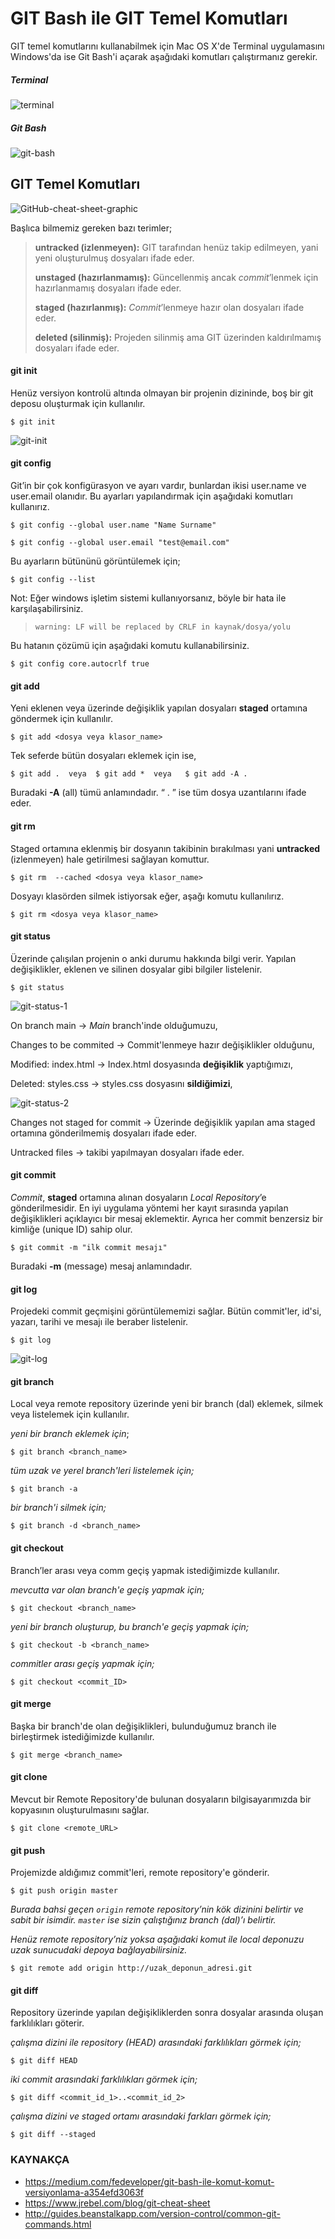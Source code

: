 # GIT Bash ile GIT Temel Komutları

GIT temel komutlarını kullanabilmek için Mac OS X'de Terminal uygulamasını Windows'da ise Git Bash'i açarak aşağıdaki komutları çalıştırmanız gerekir.

##### Terminal

![terminal](figures/1-terminal.jpeg)




##### Git Bash

![git-bash](figures/2-git-bash.png)





## GIT Temel Komutları

![GitHub-cheat-sheet-graphic](figures/3-GitHub-cheat-sheet-graphic.jpg)



Başlıca bilmemiz gereken bazı terimler;

> **untracked (izlenmeyen):** GIT tarafından henüz takip edilmeyen, yani yeni oluşturulmuş dosyaları ifade eder.
>
> **unstaged (hazırlanmamış):** Güncellenmiş ancak *commit*’lenmek için hazırlanmamış dosyaları ifade eder.
>
> **staged (hazırlanmış):** *Commit*’lenmeye hazır olan dosyaları ifade eder.
>
> **deleted (silinmiş):** Projeden silinmiş ama GIT üzerinden kaldırılmamış dosyaları ifade eder.



#### git init

Henüz versiyon kontrolü altında olmayan bir projenin dizininde, boş bir git deposu oluşturmak için kullanılır. 

```
$ git init
```

![git-init](figures/4-git-init.png)



#### git config

Git’in bir çok konfigürasyon ve ayarı vardır, bunlardan ikisi user.name ve user.email olanıdır. Bu ayarları yapılandırmak için aşağıdaki komutları kullanırız.

```
$ git config --global user.name "Name Surname"
```

```
$ git config --global user.email "test@email.com"
```

Bu ayarların bütününü görüntülemek için;

```
$ git config --list
```



Not:  Eğer windows işletim sistemi kullanıyorsanız, böyle bir hata ile karşılaşabilirsiniz. 

> ```
> warning: LF will be replaced by CRLF in kaynak/dosya/yolu
> ```

Bu hatanın çözümü için aşağıdaki komutu kullanabilirsiniz.

```
$ git config core.autocrlf true
```



#### git add

Yeni eklenen veya üzerinde değişiklik yapılan dosyaları **staged** ortamına göndermek için kullanılır.

```
$ git add <dosya veya klasor_name>
```

Tek seferde bütün dosyaları eklemek için ise,

```
$ git add .  veya  $ git add *  veya   $ git add -A .
```

Buradaki **-A** (all) tümü anlamındadır. “ . ” ise tüm dosya uzantılarını ifade eder. 



#### git rm

Staged ortamına eklenmiş bir dosyanın takibinin bırakılması yani **untracked** (izlenmeyen) hale getirilmesi sağlayan komuttur.

```
$ git rm  --cached <dosya veya klasor_name>
```

Dosyayı klasörden silmek istiyorsak eğer, aşağı komutu kullanılırız.

```
$ git rm <dosya veya klasor_name>
```



#### git status

Üzerinde çalışılan projenin o anki durumu hakkında bilgi verir. Yapılan değişiklikler, eklenen ve silinen dosyalar gibi bilgiler listelenir.

```
$ git status
```

![git-status-1](figures/5-git-status-1.png)


On branch main -> *Main* branch'inde olduğumuzu,

Changes to be commited -> Commit'lenmeye hazır değişiklikler olduğunu,

Modified: index.html -> Index.html dosyasında **değişiklik** yaptığımızı,

Deleted: styles.css -> styles.css dosyasını **sildiğimizi**,

![git-status-2](figures/5-git-status-2.png)


Changes not staged for commit -> Üzerinde değişiklik yapılan ama staged ortamına gönderilmemiş dosyaları ifade eder.

Untracked files -> takibi yapılmayan dosyaları ifade eder.



#### git commit

*Commit*, **staged** ortamına alınan dosyaların *Local Repository*’e gönderilmesidir.  En iyi uygulama yöntemi her kayıt sırasında yapılan değişiklikleri açıklayıcı bir mesaj eklemektir. Ayrıca her commit benzersiz bir kimliğe (unique ID) sahip olur.

```
$ git commit -m "ilk commit mesajı"
```

Buradaki **-m** (message) mesaj anlamındadır.



#### git log

Projedeki commit geçmişini görüntülememizi sağlar. Bütün commit'ler, id'si, yazarı, tarihi ve mesajı ile beraber listelenir.

```
$ git log
```

![git-log](figures/6-git-log.png)



#### git branch

Local veya remote repository üzerinde yeni bir branch (dal) eklemek, silmek veya listelemek için kullanılır.

*yeni bir branch eklemek için*;

```
$ git branch <branch_name>
```

*tüm uzak ve yerel branch'leri listelemek için;*

```
$ git branch -a
```

*bir branch'i silmek için;*

```
$ git branch -d <branch_name>
```



#### git checkout

Branch’ler arası veya comm geçiş yapmak istediğimizde kullanılır.

*mevcutta var olan branch'e geçiş yapmak için;*

```
$ git checkout <branch_name>
```

*yeni bir branch oluşturup, bu branch'e geçiş yapmak için;*

```
$ git checkout -b <branch_name>
```

*commitler arası geçiş yapmak için;*

```
$ git checkout <commit_ID>
```



#### git merge

Başka bir branch'de olan değişiklikleri, bulunduğumuz branch ile birleştirmek istediğimizde kullanılır.

```
$ git merge <branch_name>
```



#### git clone

Mevcut bir Remote Repository'de bulunan dosyaların bilgisayarımızda bir kopyasının oluşturulmasını sağlar.

```
$ git clone <remote_URL>
```



#### git push

Projemizde aldığımız commit'leri, remote repository'e gönderir.

```
$ git push origin master
```

*Burada bahsi geçen `origin` remote repository’nin kök dizinini belirtir ve sabit bir isimdir. `master` ise sizin çalıştığınız branch (dal)’ı belirtir.*



*Henüz remote repository’niz yoksa aşağıdaki komut ile local deponuzu uzak sunucudaki depoya bağlayabilirsiniz.*

```
$ git remote add origin http://uzak_deponun_adresi.git
```



#### git diff

Repository üzerinde yapılan değişikliklerden sonra dosyalar arasında oluşan farklılıkları göterir.

*çalışma dizini ile repository (HEAD) arasındaki farklılıkları görmek için;*

```
$ git diff HEAD
```

*iki commit arasındaki farklılıkları görmek için;*

```
$ git diff <commit_id_1>..<commit_id_2>
```

*çalışma dizini ve staged ortamı arasındaki farkları görmek için;*

```
$ git diff --staged
```

### KAYNAKÇA

- https://medium.com/fedeveloper/git-bash-ile-komut-komut-versiyonlama-a354efd3063f
- https://www.jrebel.com/blog/git-cheat-sheet
- http://guides.beanstalkapp.com/version-control/common-git-commands.html
